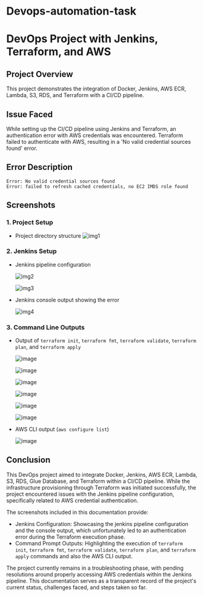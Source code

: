 # Devops-automation-task

# DevOps Project with Jenkins, Terraform, and AWS

## Project Overview
This project demonstrates the integration of Docker, Jenkins, AWS ECR, Lambda, S3, RDS, and Terraform with a CI/CD pipeline.

## Issue Faced
While setting up the CI/CD pipeline using Jenkins and Terraform, an authentication error with AWS credentials was encountered. Terraform failed to authenticate with AWS, resulting in a 'No valid credential sources found' error.

## Error Description
```
Error: No valid credential sources found
Error: failed to refresh cached credentials, no EC2 IMDS role found
```

## Screenshots
### 1. Project Setup
- Project directory structure
![img1](https://github.com/user-attachments/assets/a81a0be3-50fd-47ab-af5d-6fde8be30a20)


### 2. Jenkins Setup
- Jenkins pipeline configuration
  
  ![img2](https://github.com/user-attachments/assets/18cfc7fd-94bf-4cf6-ba5a-e161efcab125)

  ![img3](https://github.com/user-attachments/assets/129b3c8d-1dee-4d60-8a50-8f1342767c85)

- Jenkins console output showing the error
  
  ![img4](https://github.com/user-attachments/assets/644392d7-0ba9-41e8-80be-4d761982c842)


### 3. Command Line Outputs
- Output of `terraform init`, `terraform fmt`, `terraform validate`, `terraform plan`, and `terraform apply`

  ![image](https://github.com/user-attachments/assets/a29cef95-037f-4df7-a322-9008565909ba)

  ![image](https://github.com/user-attachments/assets/12fd88c2-d087-4f8d-a31b-3bae38f1e7e2)

  ![image](https://github.com/user-attachments/assets/282b36a0-9bb8-42df-9a5a-9018445494b1)

  ![image](https://github.com/user-attachments/assets/e275f814-12eb-412a-b84e-2dd80d2fb775)

  ![image](https://github.com/user-attachments/assets/9c0cb88a-1bfa-40dd-920c-ddb5040aed2c)

  ![image](https://github.com/user-attachments/assets/df5c3dac-02cc-43f0-bf6e-40e73a9d963d)

  
- AWS CLI output (`aws configure list`)

  ![image](https://github.com/user-attachments/assets/0908bfb3-0d70-4c4c-814b-d9598b48f1b4)


## Conclusion
This DevOps project aimed to integrate Docker, Jenkins, AWS ECR, Lambda, S3, RDS, Glue Database, and Terraform within a CI/CD pipeline. While the infrastructure provisioning through Terraform was initiated successfully, the project encountered issues with the Jenkins pipeline configuration, specifically related to AWS credential authentication.

The screenshots included in this documentation provide:
- Jenkins Configuration: Showcasing the jenkins pipeline configuration and the console output, which unfortunately led to an authentication error during the Terraform execution phase.
- Command Prompt Outputs: Highlighting the execution of `terraform init`, `terraform fmt`, `terraform validate`, `terraform plan`, and `terraform apply` commands and also the AWS CLI output.

The project currently remains in a troubleshooting phase, with pending resolutions around properly accessing AWS credentials within the Jenkins pipeline. This documentation serves as a transparent record of the project's current status, challenges faced, and steps taken so far.

